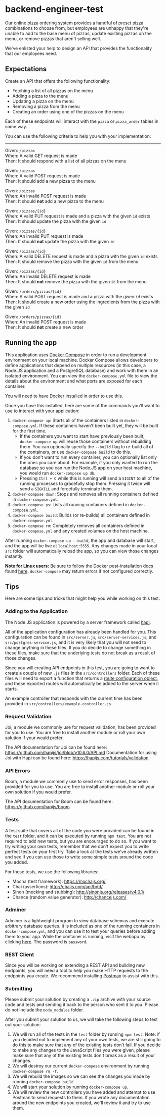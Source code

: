 # backend-engineer-test

Our online pizza ordering system provides a handful of preset pizza combinations to choose from, but employees are
unhappy that they're unable to add to the base menu of pizzas, update existing pizzas on the menu, or remove pizzas
that aren't selling well.

We've enlisted your help to design an API that provides the functionality that our employees need.

## Expectations

Create an API that offers the following functionality:

- Fetching a list of all pizzas on the menu
- Adding a pizza to the menu
- Updating a pizza on the menu
- Removing a pizza from the menu
- Creating an order using one of the pizzas on the menu

Each of these endpoints will interact with the `pizza` or `pizza_order` tables in some way.

You can use the following criteria to help you with your implementation:

---

Given: `/pizzas`  
When: A valid GET request is made  
Then: It should respond with a list of all pizzas on the menu

Given: `/pizzas`  
When: A valid POST request is made  
Then: It should add a new pizza to the menu

Given: `/pizzas`  
When: An invalid POST request is made  
Then: It should **not** add a new pizza to the menu

Given: `/pizzas/{id}`  
When: A valid PUT request is made and a pizza with the given `id` exists  
Then: It should update the pizza with the given `id`

Given: `/pizzas/{id}`  
When: An invalid PUT request is made  
Then: It should **not** update the pizza with the given `id`

Given: `/pizzas/{id}`  
When: A valid DELETE request is made and a pizza with the given `id` exists  
Then: It should remove the pizza with the given `id` from the menu

Given: `/pizzas/{id}`  
When: An invalid DELETE request is made  
Then: It should **not** remove the pizza with the given `id` from the menu

Given: `/orders/pizzas/{id}`  
When: A valid POST request is made and a pizza with the given `id` exists  
Then: It should create a new order using the ingredients from the pizza with the given `id`

Given: `/orders/pizzas/{id}`  
When: An invalid POST request is made  
Then: It should **not** create a new order

## Running the app

This application uses [Docker Compose](https://docs.docker.com/compose/overview/) in order to run a development environment
on your local machine. Docker Compose allows developers to define applications that depend on multiple resources (in this
case, a Node.JS application and a PostgreSQL database) and work with them in an isolated environment.  You can view the
`docker-compose.yml` file to view the details about the environment and what ports are exposed for each container.

You will need to have [Docker](https://store.docker.com/search?type=edition&offering=community)
installed in order to use this.

Once you have this installed, here are some of the commands you'll want to use to interact with your application:

1. `docker-compose up`: Starts all of the containers listed in `docker-compose.yml`. If these containers haven't been built
   yet, they will be built for the first time.
    - If the containers you want to start have previously been built, `docker-compose up` will reuse those containers without
      rebuilding them. You can optionally specify the `--build` flag to re-build all of the containers, or use `docker-compose build`
      to do this.
    - If you don't want to run every container, you can optionally list only the ones you care about.  For example, if you
      only wanted to run the database so you can run the Node.JS app on your host machine, you would run
      `docker-compose up db`.
    - Pressing `Ctrl + C` while this is running will send a `SIGINT` to all of the running processes to gracefully stop them.
      Pressing it twice will send a `SIGKILL` and forcefully terminate them.
2. `docker-compose down`: Stops and removes all running containers defined in `docker-compose.yml`.
3. `docker-compose ps`: Lists all running containers defined in `docker-compose.yml`.
4. `docker-compose build`: Builds (or re-builds) all containers defined in `docker-compose.yml`.
5. `docker-compose rm`: Completely removes all containers defined in `docker-compose.yml` and any created volumes on the
   host machine.

After running `docker-compose up --build`, the app and database will start, and the app will be live at `localhost:5555`.
Any changes made in your local `src` folder will automatically reload the app, so you can view those changes instantly.

**Note for Linux users:** Be sure to follow the Docker post-installation docs found [here](https://docs.docker.com/engine/installation/linux/linux-postinstall/).
`docker-compose` may return errors if not configured correctly.

## Tips

Here are some tips and tricks that might help you while working on this test.

### Adding to the Application

The Node.JS application is powered by a server framework called [hapi](https://hapijs.com/).

All of the application configuration has already been handled for you. This configuration can be found in `src/server.js`,
`src/server-services.js`, and `src/postgres-service.js`, and it is very likely that you will not need to change anything in
these files.  If you do decide to change something in these files, make sure that the underlying tests do not break as a result
of those changes.

Since you will creating API endpoints in this test, you are going to want to create a couple of new
`.js` files in the `src/controllers` folder.  Each of these files will need to export a function that returns a
[route configuration object](https://hapijs.com/api#route-configuration), and these exported routes will automatically
be added to the server when it starts.

An example controller that responds with the current time has been provided in `src/controllers/example-controller.js`

### Request Validation

Joi, a module we commonly use for request validation, has been provided for you to use.  You are free to install another module
or roll your own solution if your would prefer.

The API documentation for Joi can be found here: https://github.com/hapijs/joi/blob/v10.6.0/API.md
Documentation for using Joi with Hapi can be found here: https://hapijs.com/tutorials/validation

### API Errors

Boom, a module we commonly use to send error responses, has been provided for you to use.  You are free to install another module
or roll your own solution if you would prefer.

The API documentation for Boom can be found here: https://github.com/hapijs/boom

### Tests

A test suite that covers all of the code you were provided can be found in the `test` folder, and it can be executed by running
`npm test`.  You are not required to add new tests, but you are encouraged to do so.  If you want to try writing your own tests,
remember that we don't expect you to write perfect tests on your first try.  Take a look at the tests we've already written and
see if you can use those to write some simple tests around the code you added.

For these tests, we use the following libraries:

- Mocha (test framework): https://mochajs.org/
- Chai (assertions): http://chaijs.com/api/bdd/
- Sinon (mocking and stubbing): http://sinonjs.org/releases/v4.0.1/
- Chance (random value generator): http://chancejs.com/

### Adminer

Adminer is a lightweight program to view database schemas and execute arbitrary database queries.  It is included as one of
the running containers in `docker-compose.yml`, and you can use it to test your queries before adding them to your app.
While the container is running, visit the webapp by clicking [here](http://localhost:8080/?pgsql=db&username=postgres&db=postgres&ns=public).
The password is `password`.

### REST Client

Since you will be working on extending a REST API and building new endpoints, you will need a tool to help you make HTTP requests
to the endpoints you create.  We recommend installing [Postman](https://www.getpostman.com/) to assist with this.

### Submitting

Please submit your solution by creating a `.zip` archive with your source code and tests and sending it back to the person who
sent it to you.  Please do not include the `node_modules` folder.

After you submit your solution to us, we will take the following steps to test out your solution:

1. We will run all of the tests in the `test` folder by running `npm test`.  Note: if you decided not to implement any of
   your own tests, we are still going to do this to make sure that any of the existing tests don't fail.  If you decide to
   make any changes to the JavaScript files you were given, please make sure that any of the existing tests don't break
   as a result of your changes.
2. We will destroy our current `docker-compose` environment by running `docker-compose rm -f`.
3. We will rebuild the images so we can see the changes you made by running `docker-compose build`
4. We will start your solution by running `docker-compose up`.
5. We will review the new controllers you have added and attempt to use Postman to send requests to them.  If you wrote any
   documentation around the new endpoints you created, we'll review it and try to use them.
